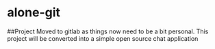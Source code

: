 # alone-git

##Project Moved to gitlab as things now need to be a bit personal. This project will be converted into a simple open source chat application
